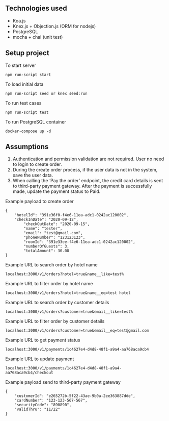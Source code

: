 
## Technologies used
* Koa.js
* Knex.js + Objection.js (ORM for nodejs)
* PostgreSQL
* mocha + chai (unit test)

## Setup project

To start server
```
npm run-script start
```

To load initial data
```
npm run-script seed or knex seed:run
```

To run test cases
```
npm run-script test
```

To run PostgreSQL container
```
docker-compose up -d
```

## Assumptions
1) Authentication and permission validation are not required. User no need to login to create order.
2) During the create order process, if the user data is not in the system, save the user data.
3) When calling the ‘Pay the order’ endpoint, the credit card details is sent to third-party payment gateway. After the payment is successfully made, update the payment status to Paid.

Example payload to create order
```
{
	"hotelId": "391e36f0-f4e6-11ea-adc1-0242ac120002",
	"checkInDate": "2020-09-12",
        "checkOutDate": "2020-09-15",
        "name": "tester",
        "email": "test@gmail.com",
        "phoneNumber": "123123123",
        "roomId": "391e33ee-f4e6-11ea-adc1-0242ac120002",
        "numberOfGuests": 3,
        "totalAmount": 30.00
}

```

Example URL to search order by hotel name
```
localhost:3000/v1/orders?hotel=true&name__like=test%
```

Example URL to filter order by hotel name
```
localhost:3000/v1/orders?hotel=true&name__eq=test hotel
```
Example URL to search order by customer details
```
localhost:3000/v1/orders?customer=true&email__like=test%
```
Example URL to filter order by customer details
```
localhost:3000/v1/orders?customer=true&email__eq=test@gmail.com
```
Example URL to get payment status
```
localhost:3000/v1/payments/1c4627e4-d4d8-48f1-a9a4-aa768aca9cb4
```
Example URL to update payment
```
localhost:3000/v1/payments/1c4627e4-d4d8-48f1-a9a4-aa768aca9cb4/checkout
```
Example payload send to third-party payment gateway
```
{
    "customerId": "e265272b-5f22-43ae-9b0a-2ee363887dde",
    "cardNumber": "123-123-567-567",
    "securityCode": "890890",
    "validThru": "11/22"
}
```
